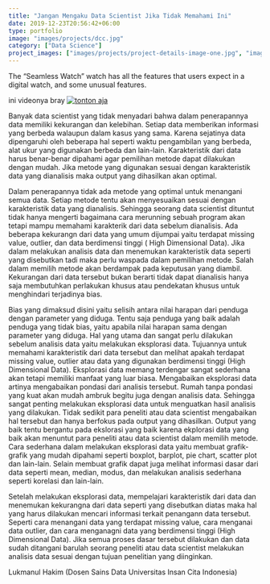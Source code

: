 ```yaml
---
title: "Jangan Mengaku Data Scientist Jika Tidak Memahami Ini"
date: 2019-12-23T20:56:42+06:00
type: portfolio
image: "images/projects/dcc.jpg"
category: ["Data Science"]
project_images: ["images/projects/project-details-image-one.jpg", "images/projects/project-details-image-two.jpg"]
---
```


The “Seamless Watch” watch has all the features that users expect in a digital watch, and some unusual features.

ini videonya bray
[![tonton aja](https://img.youtube.com/vi/U-XzuryhUFI/default.jpg)](https://www.youtube.com/watch?v=U-XzuryhUFI)

Banyak data scientist yang tidak menyadari bahwa dalam penerapannya data memiliki kekurangan dan kelebihan. Setiap data memberikan informasi yang berbeda walaupun dalam kasus yang sama. Karena sejatinya data dipengaruhi oleh beberapa hal seperti waktu pengambilan yang berbeda, alat ukur yang digunakan berbeda dan lain-lain. Karakteristik dari data harus benar-benar dipahami agar pemilihan metode dapat dilakukan dengan mudah. Jika metode yang digunakan sesuai dengan karakteristik data yang dianalisis maka output yang dihasilkan akan optimal.

Dalam penerapannya tidak ada metode yang optimal untuk menangani semua data. Setiap metode tentu akan menyesuaikan sesuai dengan karakteristik data yang dianalisis. Sehingga seorang data scientist dituntut tidak hanya mengerti bagaimana cara merunning sebuah program akan tetapi mampu memahami karakterik dari data sebelum dianalisis.
Ada beberapa kekurangn dari data yang umum dijumpai yaitu terdapat missing value, outlier, dan data berdimensi tinggi ( High Dimensional Data). Jika dalam melakukan analisis data dan menemukan karakteristik data seperti yang disebutkan tadi maka perlu waspada dalam pemilihan metode. Salah dalam memilih metode akan berdampak pada keputusan yang diambil. Kekurangan dari data tersebut bukan berarti tidak dapat dianalisis hanya saja membutuhkan perlakukan khusus atau pendekatan khusus  untuk menghindari terjadinya bias.

Bias yang dimaksud disini yaitu selisih antara nilai harapan dari penduga dengan parameter yang diduga. Tentu saja penduga yang baik adalah penduga yang tidak bias, yaitu apabila nilai harapan sama dengan parameter yang diduga. Hal yang utama dan sangat perlu dilakukan sebelum analisis data yaitu melakukan eksplorasi data. Tujuannya untuk memahami karakteristik dari data tersebut dan melihat apakah terdapat missing value, outlier atau data yang digunakan berdimensi tinggi (High Dimensional Data).
Eksplorasi data memang terdengar sangat sederhana akan tetapi memiliki manfaat yang luar biasa. Mengabaikan eksplorasi data artinya mengabaikan pondasi dari analisis tersebut. Rumah tanpa pondasi yang kuat akan mudah ambruk begitu juga dengan analisis data. Sehingga sangat penting melakukan eksplorasi data untuk menguatkan hasil analisis yang dilakukan. Tidak sedikit para peneliti atau data scientist mengabaikan hal tersebut dan hanya berfokus pada output yang dihasilkan. Output yang baik tentu bergantu pada ekslorasi yang baik karena ekplorasi data yang baik akan menuntut para peneliti atau data scientist dalam memilih metode. Cara sederhana dalam melakukan eksplorasi data yaitu membuat grafik-grafik yang mudah dipahami seperti boxplot, barplot, pie chart, scatter plot dan lain-lain. Selain membuat grafik dapat juga melihat informasi dasar dari data seperti mean, median, modus, dan melakukan analisis sederhana seperti korelasi dan lain-lain.

Setelah melakukan eksplorasi data, mempelajari karakteristik dari data dan menemukan kekurangna dari data seperti yang disebutkan diatas maka hal yang harus dilakukan mencari informasi terkait penangann data tersebut. Seperti cara menangani data yang terdapat missing value, cara menganai data outlier, dan cara menganagni data yang berdimensi tinggi (High Dimensional Data). Jika semua proses dasar tersebut dilakukan dan data sudah ditangani barulah seorang peneliti atau data scientist melakukan analisis data sesuai dengan tujuan penelitian yang diinginkan.

Lukmanul Hakim (Dosen Sains Data Universitas Insan Cita Indonesia)

